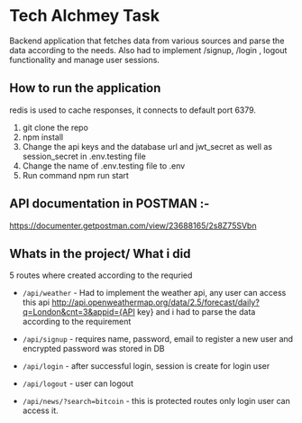 # Tech Alchmey Task

Backend application that fetches data from various sources and parse the data according to the needs. Also had to implement /signup, /login , logout functionality and manage user sessions.

## How to run the application

redis is used to cache responses, it connects to default port 6379.

1. git clone the repo
2. npm install
3. Change the api keys and the database url and jwt_secret as well as session_secret in .env.testing file
4. Change the name of .env.testing file to .env
5. Run command npm run start
## API documentation in POSTMAN :-

https://documenter.getpostman.com/view/23688165/2s8Z75SVbn

## Whats in the project/ What i did

5 routes where created according to the requried 

- `/api/weather` - Had to implement the weather api, any user can access this api http://api.openweathermap.org/data/2.5/forecast/daily?q=London&cnt=3&appid={API key} and i had to parse the data according to the requirement

- `/api/signup` - requires name, password, email to register a new user and encrypted password was stored in DB
- `/api/login` - after successful login, session is create for login user
- `/api/logout` - user can logout
- `/api/news/?search=bitcoin` - this is protected routes only login user can access it.
